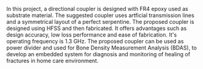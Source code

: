In this project, a directional  coupler is designed with FR4 epoxy used as substrate material. The suggested coupler uses artficial transmission lines and a symmetrical layout of a perfect serpentine. The proposed coupler is designed using HFSS and then fabricated. 
It offers advantages such as design accuracy, low loss performance and ease of fabrication. It's operating frequency is 1.3 GHz. 
The proposed coupler can be  used as power divider and used for Bone Density Measurement Analysis (BDAS), to develop an embedded system for diagnosis and monitoring of healing of fractures in home care environment. 
